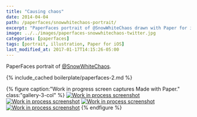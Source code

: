 ```yaml
---
title: "Causing chaos"
date: 2014-04-04
path: /paperfaces/snowwhitechaos-portrait/
excerpt: "PaperFaces portrait of @SnowWhiteChaos drawn with Paper for iOS on an iPad."
image: ../../images/paperfaces-snowwhitechaos-twitter.jpg
categories: [paperfaces]
tags: [portrait, illustration, Paper for iOS]
last_modified_at: 2017-01-17T14:15:26-05:00
---
```


PaperFaces portrait of [@SnowWhiteChaos](https://twitter.com/SnowWhiteChaos).

{% include_cached boilerplate/paperfaces-2.md %}

{% figure caption:"Work in progress screen captures Made with Paper." class:"gallery-3-col" %}
[![Work in process screenshot](../../images/paperfaces-snowwhitechaos-process-1-600.jpg)](../../images/paperfaces-snowwhitechaos-process-1-lg.jpg)
[![Work in process screenshot](../../images/paperfaces-snowwhitechaos-process-2-600.jpg)](../../images/paperfaces-snowwhitechaos-process-2-lg.jpg)
[![Work in process screenshot](../../images/paperfaces-snowwhitechaos-process-3-600.jpg)](../../images/paperfaces-snowwhitechaos-process-3-lg.jpg)
[![Work in process screenshot](../../images/paperfaces-snowwhitechaos-process-4-600.jpg)](../../images/paperfaces-snowwhitechaos-process-4-lg.jpg)
{% endfigure %}
